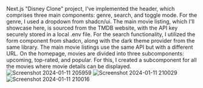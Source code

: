 Next.js "Disney Clone" project, I've implemented the header, which comprises three main components: genre, search, and toggle mode. For the genre, I used a dropdown from shadcn/ui. The main movie listing, which I'll showcase here, is sourced from the TMDB website, with the API key securely stored in a local .env file. For the search functionality, I utilized the form component from shadcn, along with the dark theme provider from the same library.
The main movie listings use the same API but with a different URL. On the homepage, movies are divided into three subcomponents: upcoming, top-rated, and popular. For this, I created a subcomponent for all the movies where movie details can be displayed.
![Screenshot 2024-01-11 205959](https://github.com/poojahooda22/disney-clone/assets/91055527/a3164766-7559-4525-962f-fc2b73d29e44)
![Screenshot 2024-01-11 210029](https://github.com/poojahooda22/disney-clone/assets/91055527/67cedfc1-1df3-4d40-b8c2-b74b23cc29ca)
![Screenshot 2024-01-11 210016](https://github.com/poojahooda22/disney-clone/assets/91055527/ecd658f3-a9af-4d21-81e1-f02704018cd8)
